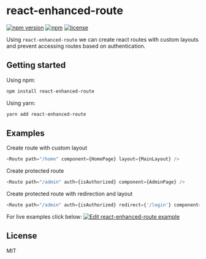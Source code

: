 # react-enhanced-route
[![npm version](https://badge.fury.io/js/react-enhanced-route.svg)](https://badge.fury.io/js/react-enhanced-route) [![npm](https://img.shields.io/npm/dw/localeval.svg)](https://www.npmjs.com/package/react-enhanced-route) [![license](https://img.shields.io/badge/license-MIT-green.svg)](https://github.com/bombellos/react-enhanced-route/blob/master/LICENSE)

Using `react-enhanced-route` we can create react routes with custom layouts and prevent accessing routes based on authentication.

## Getting started

Using npm:

```bash
npm install react-enhanced-route
```

Using yarn:

```bash
yarn add react-enhanced-route
```

## Examples

Create route with custom layout
```js
<Route path="/home" component={HomePage} layout={MainLayout} />
```

Create protected route
```js
<Route path="/admin" auth={isAuthorized} component={AdminPage} />
```

Create protected route with redirection and layout
```js
<Route path="/admin" auth={isAuthorized} redirect={'/login'} component={AdminPage} layout={AdminLayout} />
```

For live examples click below:
[![Edit react-enhanced-route example](https://codesandbox.io/static/img/play-codesandbox.svg)](https://codesandbox.io/s/62nxxq16rn)

## License
MIT